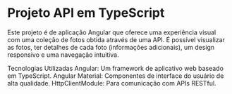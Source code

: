 # Projeto API em TypeScript

Este projeto é de aplicação Angular que oferece uma experiência visual com uma coleção de fotos obtida através de uma API. É possível visualizar as fotos, ter detalhes de cada foto (informações adicionais), um design responsivo e uma navegação intuitiva.

Tecnologias Utilizadas
Angular: Um framework de aplicativo web baseado em TypeScript.
Angular Material: Componentes de interface do usuário de alta qualidade.
HttpClientModule: Para comunicação com APIs RESTful.
